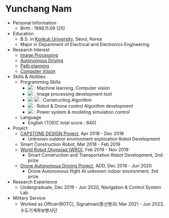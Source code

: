 # Yunchang Nam

+ Personal Information
  + Birth : 1998.11.09 (25)
+ Education
  + B.S. in [Konkuk University](http://www.konkuk.ac.kr/do/Index.do), Seoul, Korea
  + Major in Department of Electrical and Electronics Engineering
+ Research Interest
  + [Image Processing](https://drive.google.com/drive/u/0/folders/1cH5Z85rf60JAgjShdHixzE8CH1UV66tn)
  + [Autonomous Driving](https://drive.google.com/drive/u/0/folders/14anUIUmdIHjcUGatvUqN0vo60ltGrlVj)
  + [Path planning](https://drive.google.com/drive/u/0/folders/1i7RBXFq3Or_vdYCXiknowsuvPSyHJVVm)
  + [Computer Vision](https://drive.google.com/drive/u/0/folders/11MhkZ6xFQvJ5AjkI7KyKtH12pDWVCUB2)
+ Skills & Abilities
  + Programming Skills
    * <img src="https://img.shields.io/badge/Python-3776AB?style=flat-square&logo=Python&logoColor=white"/></a> : Machine learning, Computer vision
    * <img src="https://img.shields.io/badge/Pytorch-EE4C2C?style=flat-square&logo=Pytorch&logoColor=white"/> : Image processing development tool
    * <img src="https://img.shields.io/badge/C-A8B9CC?style=flat-square&logo=c%2B%2B&logoColor=white"/></a> <img src="https://img.shields.io/badge/C++-00599C?style=flat-square&logo=c&logoColor=white"/></a> : Constructing Algorithm
    * <img src="https://img.shields.io/badge/ROS-22314E?style=flat-square&logo=ROS&logoColor=white"/></a> : Robot & Drone control Algorithm development
    * <img src="https://img.shields.io/badge/LabView-FFDB00?style=flat-square&logo=LabView&logoColor=white"/></a> : Power system & modeling simulation control
  + Language
    * English (TOEIC total score : 840)
+ Project
  * [CAPSTONE DESIGN Project](https://projectcs.netlify.app/), Apr 2018 - Dec 2018
    - Unknown outdoor environment exploration Robot Development
  * Smart Construction Robot, Mar 2018 - Feb 2019
  * [World Robot Olympiad (WRO)](https://drive.google.com/drive/u/0/folders/1WNLXWpKy_xoxFxGZ2nR_WsghixLyfmwl), Feb 2019 - Nov 2019
    - Smart Construction and Transportation Robot Development, 2nd prize
  * [Drone Autonomous Driving Project](https://drive.google.com/drive/u/0/folders/1vNGgogu4ZQOPip7-RIRTy5SnUZY1Qtgw), ADD, Dec 2019 - Jun 2020
    - Drone Autonomous filght At unknown indoor environment, 3rd prize
+ Research Experience
  * Undergraduate, Dec 2019 - Jun 2020, Navigation & Control System Lab
+ Military Service
  * Worked as Officer(ROTC), Signalman(통신병과) Mar 2021 - Jun 2023, 수도기계화보병사단
